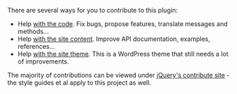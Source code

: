 <script>{
  "title": "Contribute"
}</script>

There are several ways for you to contribute to this plugin:

* Help [with the code](https://github.com/jzaefferer/jquery-validation/). Fix bugs, propose features, translate messages and methods...
* Help [with the site content](https://github.com/jzaefferer/validation-content). Improve API documentation, examples, references...
* Help [with the site theme](https://github.com/jzaefferer/validation-theme). This is a WordPress theme that still needs a lot of improvements.

The majority of contributions can be viewed under [jQuery's contribute site](http://contribute.jquery.org/) - the style guides et al apply to this project as well.